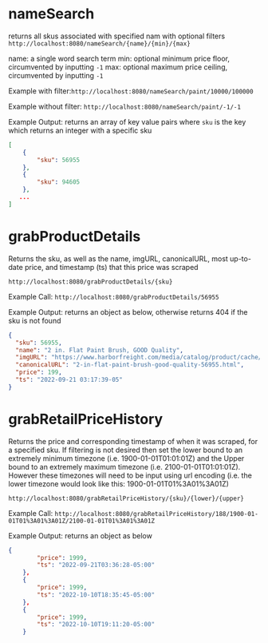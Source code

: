 # nameSearch

returns all skus associated with specified nam with optional filters
`http://localhost:8080/nameSearch/{name}/{min}/{max}`

name: a single word search term
min: optional minimum price floor, circumvented by inputting `-1`
max: optional maximum price ceiling, circumvented by inputting `-1`

Example with filter:`http://localhost:8080/nameSearch/paint/10000/100000`

Example without filter: `http://localhost:8080/nameSearch/paint/-1/-1`

Example Output: returns an array of key value pairs where `sku` is the key which returns an integer with a specific sku

```json
[
    {
        "sku": 56955
    },
    {
        "sku": 94605
    },
   ...
]
```

# grabProductDetails

Returns the sku, as well as the name, imgURL, canonicalURL, most up-to-date price, and timestamp (ts) that this price was scraped

`http://localhost:8080/grabProductDetails/{sku}`

Example Call: `http://localhost:8080/grabProductDetails/56955`

Example Output: returns an object as below, otherwise returns 404 if the sku is not found

```json
{
  "sku": 56955,
  "name": "2 in. Flat Paint Brush, GOOD Quality",
  "imgURL": "https://www.harborfreight.com/media/catalog/product/cache/05fa449c5750256d44c80bdb706bae27/5/6/56955_W3.jpg",
  "canonicalURL": "2-in-flat-paint-brush-good-quality-56955.html",
  "price": 199,
  "ts": "2022-09-21 03:17:39-05"
}
```

# grabRetailPriceHistory

Returns the price and corresponding timestamp of when it was scraped, for a specified sku. If filtering is not desired then set the lower bound to an extremely minimum timezone (i.e. 1900-01-01T01:01:01Z) and the Upper bound to an extremely maximum timezone (i.e. 2100-01-01T01:01:01Z). However these timezones will need to be input using url encoding (i.e. the lower timezone would look like this: 1900-01-01T01%3A01%3A01Z)

`http://localhost:8080/grabRetailPriceHistory/{sku}/{lower}/{upper}`

Example Call: `http://localhost:8080/grabRetailPriceHistory/188/1900-01-01T01%3A01%3A01Z/2100-01-01T01%3A01%3A01Z`

Example Output: returns an object as below

```json
{
        "price": 1999,
        "ts": "2022-09-21T03:36:28-05:00"
    },
    {
        "price": 1999,
        "ts": "2022-10-10T18:35:45-05:00"
    },
    {
        "price": 1999,
        "ts": "2022-10-10T19:11:20-05:00"
    }
```
